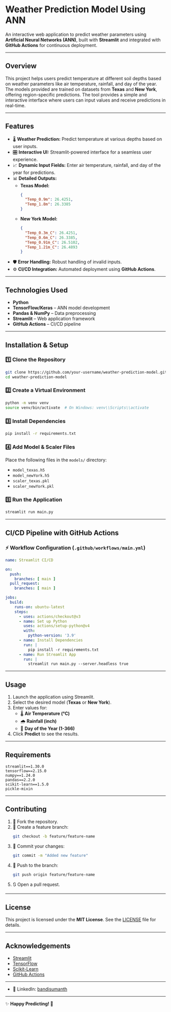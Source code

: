 # **Weather Prediction Model Using ANN**

An interactive web application to predict weather parameters using **Artificial Neural Networks (ANN)**, built with **Streamlit** and integrated with **GitHub Actions** for continuous deployment.

---

## **Overview**

This project helps users predict temperature at different soil depths based on weather parameters like air temperature, rainfall, and day of the year. The models provided are trained on datasets from **Texas** and **New York**, offering region-specific predictions. The tool provides a simple and interactive interface where users can input values and receive predictions in real-time.

---

## **Features**

- 🌡 **Weather Prediction:** Predict temperature at various depths based on user inputs.
- 🎛 **Interactive UI:** Streamlit-powered interface for a seamless user experience.
- 📈 **Dynamic Input Fields:** Enter air temperature, rainfall, and day of the year for predictions.
- 📊 **Detailed Outputs:**
  - **Texas Model:**
    ```json
    {
      "Temp_0.9m": 26.4251,
      "Temp_1.8m": 26.3385
    }
    ```
  - **New York Model:**
    ```json
    {
      "Temp_0.3m_C": 26.4251,
      "Temp_0.6m_C": 26.3385,
      "Temp_0.91m_C": 26.5102,
      "Temp_1.21m_C": 26.4893
    }
    ```
- 🛡 **Error Handling:** Robust handling of invalid inputs.
- ⚙️ **CI/CD Integration:** Automated deployment using **GitHub Actions**.

---

## **Technologies Used**

- **Python**
- **TensorFlow/Keras** – ANN model development
- **Pandas & NumPy** – Data preprocessing
- **Streamlit** – Web application framework
- **GitHub Actions** – CI/CD pipeline

---

## **Installation & Setup**

### 1️⃣ **Clone the Repository**

```bash
git clone https://github.com/your-username/weather-prediction-model.git
cd weather-prediction-model
```

### 2️⃣ **Create a Virtual Environment**

```bash
python -m venv venv
source venv/bin/activate  # On Windows: venv\\Scripts\\activate
```

### 3️⃣ **Install Dependencies**

```bash
pip install -r requirements.txt
```

### 4️⃣ **Add Model & Scaler Files**

Place the following files in the `models/` directory:

- `model_texas.h5`
- `model_newYork.h5`
- `scaler_texas.pkl`
- `scaler_newYork.pkl`

### 5️⃣ **Run the Application**

```bash
streamlit run main.py
```

---

## **CI/CD Pipeline with GitHub Actions**

### ⚡ **Workflow Configuration** (`.github/workflows/main.yml`)

```yaml
name: Streamlit CI/CD

on:
  push:
    branches: [ main ]
  pull_request:
    branches: [ main ]

jobs:
  build:
    runs-on: ubuntu-latest
    steps:
      - uses: actions/checkout@v3
      - name: Set up Python
        uses: actions/setup-python@v4
        with:
          python-version: '3.9'
      - name: Install Dependencies
        run: |
          pip install -r requirements.txt
      - name: Run Streamlit App
        run: |
          streamlit run main.py --server.headless true
```

---

## **Usage**

1. Launch the application using Streamlit.
2. Select the desired model (**Texas** or **New York**).
3. Enter values for:
   - 🌡 **Air Temperature (°C)**
   - 🌧 **Rainfall (inch)**
   - 📅 **Day of the Year (1-366)**
4. Click **Predict** to see the results.

---


## **Requirements**

```plaintext
streamlit==1.30.0
tensorflow==2.15.0
numpy==1.24.0
pandas==2.2.0
scikit-learn==1.5.0
pickle-mixin
```

---

## **Contributing**

1. 🍴 Fork the repository.
2. 🌿 Create a feature branch:
   ```bash
   git checkout -b feature/feature-name
   ```
3. 💾 Commit your changes:
   ```bash
   git commit -m "Added new feature"
   ```
4. 🚀 Push to the branch:
   ```bash
   git push origin feature/feature-name
   ```
5. 🔃 Open a pull request.

---

## **License**

This project is licensed under the **MIT License**. See the [LICENSE](LICENSE) file for details.

---

## **Acknowledgements**

- [Streamlit](https://streamlit.io/)
- [TensorFlow](https://www.tensorflow.org/)
- [Scikit-Learn](https://scikit-learn.org/)
- [GitHub Actions](https://github.com/features/actions)

---

- 🔗 LinkedIn: [bandisumanth](https://www.linkedin.com/in/sumanthbandi/)

---

✨ **Happy Predicting! 🚀**

